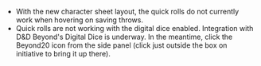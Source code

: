 - With the new character sheet layout, the quick rolls do not currently work when hovering on saving throws.
- Quick rolls are not working with the digital dice enabled. Integration with D&D Beyond's Digital Dice is underway. In the meantime, click the Beyond20 icon from the side panel (click just outside the box on initiative to bring it up there).